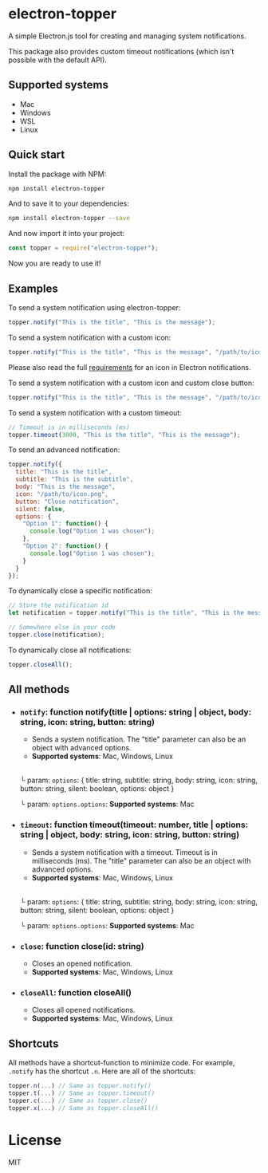 # electron-topper
A simple Electron.js tool for creating and managing system notifications.

This package also provides custom timeout notifications (which isn't possible with the default API).

## Supported systems
- Mac
- Windows
- WSL
- Linux

## Quick start
Install the package with NPM:
```bash
npm install electron-topper
```

And to save it to your dependencies:
```bash
npm install electron-topper --save
```

And now import it into your project:
```javascript
const topper = require("electron-topper");
```

Now you are ready to use it!

## Examples
To send a system notification using electron-topper:
```javascript
topper.notify("This is the title", "This is the message");
```

To send a system notification with a custom icon:
```javascript
topper.notify("This is the title", "This is the message", "/path/to/icon.png");
```

Please also read the full [requirements]() for an icon in Electron notifications.

To send a system notification with a custom icon and custom close button:
```javascript
topper.notify("This is the title", "This is the message", "/path/to/icon.png", "Close notification");
```

To send a system notification with a custom timeout:
```javascript
// Timeout is in milliseconds (ms)
topper.timeout(3000, "This is the title", "This is the message");
```

To send an advanced notification:
```javascript
topper.notify({
  title: "This is the title",
  subtitle: "This is the subtitle",
  body: "This is the message",
  icon: "/path/to/icon.png",
  button: "Close notification",
  silent: false,
  options: {
    "Option 1": function() {
      console.log("Option 1 was chosen");
    },
    "Option 2": function() {
      console.log("Option 1 was chosen");
    }
  }
});
```

To dynamically close a specific notification:
```javascript
// Store the notification id
let notification = topper.notify("This is the title", "This is the message", "/path/to/icon.png", "Close notification");

// Somewhere else in your code
topper.close(notification);
```

To dynamically close all notifications:
```javascript
topper.closeAll();
```

## All methods
- ### `notify`: function notify(title | options: string | object, body: string, icon: string, button: string)
  - Sends a system notification. The "title" parameter can also be an object with advanced options.
  - __Supported systems__: Mac, Windows, Linux
  <br>
  
  └ param: `options`: { title: string, subtitle: string, body: string, icon: string, button: string, silent: boolean, options: object }
  <br>
  
  └ param: `options.options`: __Supported systems__: Mac

- ### `timeout`: function timeout(timeout: number, title | options: string | object, body: string, icon: string, button: string)
  - Sends a system notification with a timeout. Timeout is in milliseconds (ms). The "title" parameter can also be an object with advanced options.
  - __Supported systems__: Mac, Windows, Linux
  <br>
  
  └ param: `options`: { title: string, subtitle: string, body: string, icon: string, button: string, silent: boolean, options: object }
  <br>
  
  └ param: `options.options`: __Supported systems__: Mac

- ### `close`: function close(id: string)
  - Closes an opened notification.
  - __Supported systems__: Mac, Windows, Linux
  
- ### `closeAll`: function closeAll()
  - Closes all opened notifications.
  - __Supported systems__: Mac, Windows, Linux

## Shortcuts
All methods have a shortcut-function to minimize code. For example, `.notify` has the shortcut `.n`. Here are all of the shortcuts:
```javascript
topper.n(...) // Same as topper.notify()
topper.t(...) // Same as topper.timeout()
topper.c(...) // Same as topper.close()
topper.x(...) // Same as topper.closeAll()
```

# License
MIT
